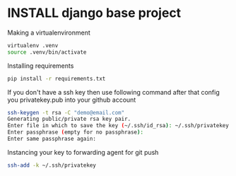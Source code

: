 # INSTALL django base project

Making a virtualenvironment
```sh
virtualenv .venv
source .venv/bin/activate
```

Installing requirements
```sh
pip install -r requirements.txt
```

If you don't have a ssh key then use following command
after that config you privatekey.pub into your github account
```sh
ssh-keygen -t rsa -C "demo@email.com"
Generating public/private rsa key pair.
Enter file in which to save the key (~/.ssh/id_rsa): ~/.ssh/privatekey
Enter passphrase (empty for no passphrase):
Enter same passphrase again:
```

Instancing your key to forwarding agent for git push
```sh
ssh-add -k ~/.ssh/privatekey
```
